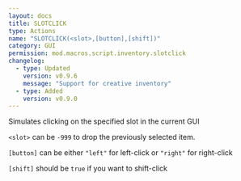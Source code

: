 ```yaml
---
layout: docs
title: SLOTCLICK
type: Actions
name: "SLOTCLICK(<slot>,[button],[shift])"
category: GUI
permission: mod.macros.script.inventory.slotclick
changelog:
  - type: Updated
    version: v0.9.6
    message: "Support for creative inventory"
  - type: Added
    version: v0.9.0
---
```

Simulates clicking on the specified slot in the current GUI

`<slot>` can be `-999` to drop the previously selected item.

`[button]` can be either `"left"` for left-click or `"right"` for right-click

`[shift]` should be `true` if you want to shift-click
